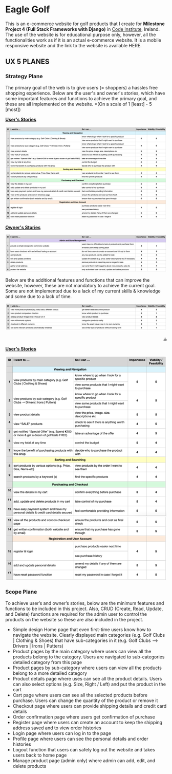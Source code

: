 <!-- Website Image goes here -->

# Eagle Golf <a name="top"></a>

This is an e-commerce website for golf products that I create for **Milestone Project 4 (Full Stack Frameworks with Django)** in [Code Institute](https://codeinstitute.net/), Ireland. The use of the website is for educational purpose only, however, all the functionalities work as if it is an actual e-commerce website. It is a mobile responsive website and the link to the website is available HERE. <!-- Live Site Link here -->

<!-- Mock up goes here -->

## UX 5 PLANES

### Strategy Plane

The primary goal of the web is to give users (= shoppers) a hassles free shopping experience. Below are the user's and owner's stories, which have some important features and functions to achieve the primary goal, and these are all implemented on the website. *(On a scale of 1 [least] - 5 [most])

**<ins>User's Stories</ins>**

![image](https://github.com/Toto-Kotaro-Tanaka/ms4-eagle-golf/blob/master/readme/ux/user-stories.png)<br>

**<ins>Owner's Stories</ins>**

![image](https://github.com/Toto-Kotaro-Tanaka/ms4-eagle-golf/blob/master/readme/ux/owner-stories.png)<br>

Below are the additional features and functions that can improve the website, however, these are not mandatory to achieve the current goal. Some are not implemented due to a lack of my current skills & knowledge and some due to a lack of time.

![image](https://github.com/Toto-Kotaro-Tanaka/ms4-eagle-golf/blob/master/readme/ux/additional-features.png)<br>

<div align="right"><a href="#top">🔝</a></div>

**<ins>User's Stories</ins>**

![image](https://github.com/Toto-Kotaro-Tanaka/ms4-eagle-golf/blob/master/readme/ux/user-stories1.png)
![image](https://github.com/Toto-Kotaro-Tanaka/ms4-eagle-golf/blob/master/readme/ux/user-stories2.png)

### Scope Plane

To achieve user’s and owner’s stories, below are the minimum features and functions to be included in this project. Also, CRUD (Create, Read, Update, and Delete) functions are required for the admin user to control the products on the website so these are also included in the project.

- Simple design Home page that even first-time users know how to navigate the website. Clearly displayed main categories (e.g. Golf Clubs | Clothing & Shoes) that have sub-categories in it (e.g. Golf Clubs --> Drivers | Irons | Putters)
- Product pages by the main category where users can view all the products belong to the category. Users are navigated to sub-categories detailed category from this page
- Product pages by sub-category where users can view all the products belong to a more detailed category
- Product details page where uses can see all the product details. Users can also select options (e.g. Size, Right / Left) and put the product in the cart
- Cart page where users can see all the selected products before purchase. Users can change the quantity of the product or remove it
- Checkout page where users can provide shipping details and credit card details
- Order confirmation page where users get confirmation of purchase
- Register page where users can create an account to keep the shipping address saved and to view order histories
- Login page where users can log in to the page
- Profile page where users can see the personal details and order histories
- Logout function that users can safely log out the website and takes users back to home page
- Manage product page (admin only) where admin can add, edit, and delete products
